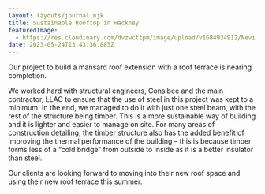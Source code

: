 ```yaml
---
layout: layouts/journal.njk
title: Sustainable Rooftop in Hackney
featuredImage:
  - https://res.cloudinary.com/dvzwcttpm/image/upload/v1684934912/Nevill_Road_Architecture_Sustainability_mpyxjy.jpg
date: 2023-05-24T13:43:36.885Z
---
```

O﻿ur project to build a mansard roof extension with a roof terrace is nearing completion.

 We worked hard with structural engineers, Consibee and the main contractor, LLAC to ensure that the use of steel in this project was kept to a minimum. In the end, we managed to do it with just one steel beam, with the rest of the structure being timber. This is a more sustainable way of building and it is lighter and easier to manage on site. For many areas of construction detailing, the timber structure also has the added benefit of improving the thermal performance of the building – this is because timber forms less of a “cold bridge” from outside to inside as it is a better insulator than steel. 

Our clients are looking forward to moving into their new roof space and using their new roof terrace this summer.